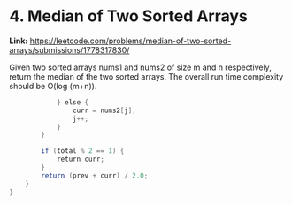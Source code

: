 # 4. Median of Two Sorted Arrays

**Link:** https://leetcode.com/problems/median-of-two-sorted-arrays/submissions/1778317830/

Given two sorted arrays nums1 and nums2 of size m and n respectively, return the median of the two sorted arrays. The overall run time complexity should be O(log (m+n)).

```java
            } else {
                curr = nums2[j];
                j++;
            }
        }

        if (total % 2 == 1) {
            return curr;
        }
        return (prev + curr) / 2.0;
    }
}

```
